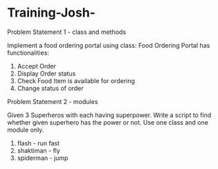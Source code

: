 # Training-Josh-

Problem Statement 1 - class and methods

Implement a food ordering portal using class:
Food Ordering Portal has functionalities:

  1. Accept Order
  2. Display Order status
  3. Check Food Item is available for ordering
  4. Change status of order


Problem Statement 2 - modules

Given 3 Superheros with each having superpower. Write a script to find whether given superhero has the power or not.
Use one class and one module only.

   1. flash - run fast
   2. shaktiman - fly
   3. spiderman - jump
